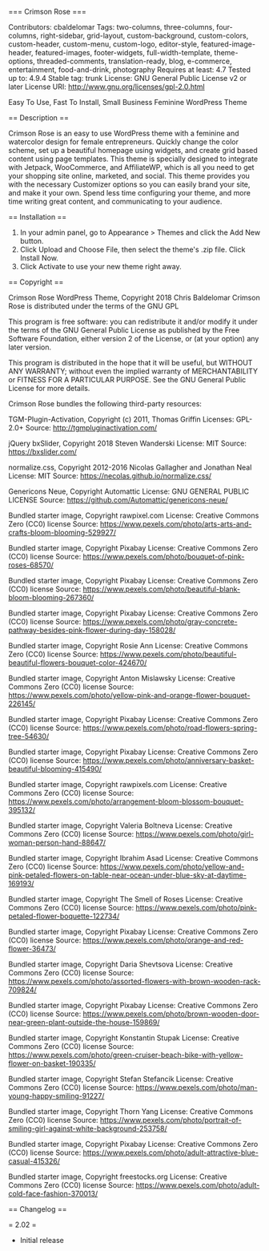 === Crimson Rose ===

Contributors: cbaldelomar
Tags: two-columns, three-columns, four-columns, right-sidebar, grid-layout, custom-background, custom-colors, custom-header, custom-menu, custom-logo, editor-style, featured-image-header, featured-images, footer-widgets, full-width-template, theme-options, threaded-comments, translation-ready, blog, e-commerce, entertainment, food-and-drink, photography
Requires at least: 4.7
Tested up to: 4.9.4
Stable tag: trunk
License: GNU General Public License v2 or later
License URI: http://www.gnu.org/licenses/gpl-2.0.html

Easy To Use, Fast To Install, Small Business Feminine WordPress Theme

== Description ==

Crimson Rose is an easy to use WordPress theme with a feminine and watercolor design for female entrepreneurs. Quickly change the color scheme, set up a beautiful homepage using widgets, and create grid based content using page templates. This theme is specially designed to integrate with Jetpack, WooCommerce, and AffiliateWP, which is all you need to get your shopping site online, marketed, and social. This theme provides you with the necessary Customizer options so you can easily brand your site, and make it your own. Spend less time configuring your theme, and more time writing great content, and communicating to your audience.

== Installation ==

1. In your admin panel, go to Appearance > Themes and click the Add New button.
2. Click Upload and Choose File, then select the theme's .zip file. Click Install Now.
3. Click Activate to use your new theme right away.

== Copyright ==

Crimson Rose WordPress Theme, Copyright 2018 Chris Baldelomar
Crimson Rose is distributed under the terms of the GNU GPL

This program is free software: you can redistribute it and/or modify
it under the terms of the GNU General Public License as published by
the Free Software Foundation, either version 2 of the License, or
(at your option) any later version.

This program is distributed in the hope that it will be useful,
but WITHOUT ANY WARRANTY; without even the implied warranty of
MERCHANTABILITY or FITNESS FOR A PARTICULAR PURPOSE. See the
GNU General Public License for more details.

Crimson Rose bundles the following third-party resources:

TGM-Plugin-Activation, Copyright (c) 2011, Thomas Griffin
Licenses: GPL-2.0+
Source: http://tgmpluginactivation.com/

jQuery bxSlider, Copyright 2018 Steven Wanderski
License: MIT
Source: https://bxslider.com/

normalize.css, Copyright 2012-2016 Nicolas Gallagher and Jonathan Neal
License: MIT
Source: https://necolas.github.io/normalize.css/

Genericons Neue, Copyright Automattic
License: GNU GENERAL PUBLIC LICENSE
Source: https://github.com/Automattic/genericons-neue/

Bundled starter image, Copyright rawpixel.com
License: Creative Commons Zero (CC0) license
Source: https://www.pexels.com/photo/arts-arts-and-crafts-bloom-blooming-529927/

Bundled starter image, Copyright Pixabay
License: Creative Commons Zero (CC0) license
Source: https://www.pexels.com/photo/bouquet-of-pink-roses-68570/

Bundled starter image, Copyright Pixabay
License: Creative Commons Zero (CC0) license
Source: https://www.pexels.com/photo/beautiful-blank-bloom-blooming-267360/

Bundled starter image, Copyright Pixabay
License: Creative Commons Zero (CC0) license
Source: https://www.pexels.com/photo/gray-concrete-pathway-besides-pink-flower-during-day-158028/

Bundled starter image, Copyright Rosie Ann
License: Creative Commons Zero (CC0) license
Source: https://www.pexels.com/photo/beautiful-beautiful-flowers-bouquet-color-424670/

Bundled starter image, Copyright Anton Mislawsky
License: Creative Commons Zero (CC0) license
Source: https://www.pexels.com/photo/yellow-pink-and-orange-flower-bouquet-226145/

Bundled starter image, Copyright Pixabay
License: Creative Commons Zero (CC0) license
Source: https://www.pexels.com/photo/road-flowers-spring-tree-54630/

Bundled starter image, Copyright Pixabay
License: Creative Commons Zero (CC0) license
Source: https://www.pexels.com/photo/anniversary-basket-beautiful-blooming-415490/

Bundled starter image, Copyright rawpixels.com
License: Creative Commons Zero (CC0) license
Source: https://www.pexels.com/photo/arrangement-bloom-blossom-bouquet-395132/

Bundled starter image, Copyright Valeria Boltneva
License: Creative Commons Zero (CC0) license
Source: https://www.pexels.com/photo/girl-woman-person-hand-88647/

Bundled starter image, Copyright Ibrahim Asad
License: Creative Commons Zero (CC0) license
Source: https://www.pexels.com/photo/yellow-and-pink-petaled-flowers-on-table-near-ocean-under-blue-sky-at-daytime-169193/

Bundled starter image, Copyright The Smell of Roses
License: Creative Commons Zero (CC0) license
Source: https://www.pexels.com/photo/pink-petaled-flower-boquette-122734/

Bundled starter image, Copyright Pixabay
License: Creative Commons Zero (CC0) license
Source: https://www.pexels.com/photo/orange-and-red-flower-36473/

Bundled starter image, Copyright Daria Shevtsova
License: Creative Commons Zero (CC0) license
Source: https://www.pexels.com/photo/assorted-flowers-with-brown-wooden-rack-709824/

Bundled starter image, Copyright Pixabay
License: Creative Commons Zero (CC0) license
Source: https://www.pexels.com/photo/brown-wooden-door-near-green-plant-outside-the-house-159869/

Bundled starter image, Copyright Konstantin Stupak
License: Creative Commons Zero (CC0) license
Source: https://www.pexels.com/photo/green-cruiser-beach-bike-with-yellow-flower-on-basket-190335/

Bundled starter image, Copyright Stefan Stefancik
License: Creative Commons Zero (CC0) license
Source: https://www.pexels.com/photo/man-young-happy-smiling-91227/

Bundled starter image, Copyright Thorn Yang
License: Creative Commons Zero (CC0) license
Source: https://www.pexels.com/photo/portrait-of-smiling-girl-against-white-background-253758/

Bundled starter image, Copyright Pixabay
License: Creative Commons Zero (CC0) license
Source: https://www.pexels.com/photo/adult-attractive-blue-casual-415326/

Bundled starter image, Copyright freestocks.org
License: Creative Commons Zero (CC0) license
Source: https://www.pexels.com/photo/adult-cold-face-fashion-370013/

== Changelog ==

= 2.02 =

* Initial release
